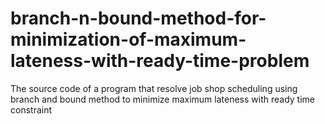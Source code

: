 # branch-n-bound-method-for-minimization-of-maximum-lateness-with-ready-time-problem
The source code of a program that resolve job shop scheduling using branch and bound method to minimize maximum lateness with ready time constraint
